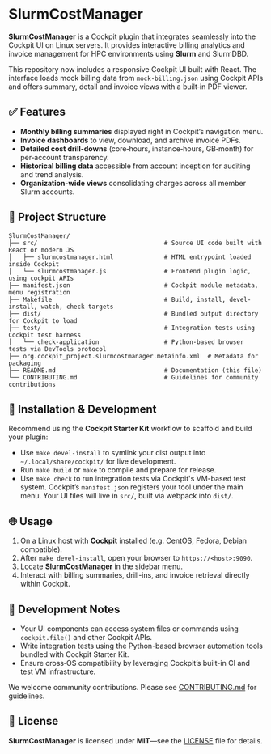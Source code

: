 # SlurmCostManager

**SlurmCostManager** is a Cockpit plugin that integrates seamlessly into the Cockpit UI on Linux servers. It provides interactive billing analytics and invoice management for HPC environments using **Slurm** and SlurmDBD.

This repository now includes a responsive Cockpit UI built with React.  The interface loads mock billing data from `mock-billing.json` using Cockpit APIs and offers summary, detail and invoice views with a built‑in PDF viewer.

## ✅ Features

- **Monthly billing summaries** displayed right in Cockpit’s navigation menu.
- **Invoice dashboards** to view, download, and archive invoice PDFs.
- **Detailed cost drill-downs** (core‑hours, instance‑hours, GB‑month) for per‑account transparency.
- **Historical billing data** accessible from account inception for auditing and trend analysis.
- **Organization-wide views** consolidating charges across all member Slurm accounts.


## 📁 Project Structure

```text
SlurmCostManager/
├── src/                                   # Source UI code built with React or modern JS
│   ├── slurmcostmanager.html              # HTML entrypoint loaded inside Cockpit
│   └── slurmcostmanager.js                # Frontend plugin logic, using cockpit APIs
├── manifest.json                          # Cockpit module metadata, menu registration
├── Makefile                               # Build, install, devel-install, watch, check targets
├── dist/                                  # Bundled output directory for Cockpit to load
├── test/                                  # Integration tests using Cockpit test harness
│   └── check-application                  # Python-based browser tests via DevTools protocol
├── org.cockpit_project.slurmcostmanager.metainfo.xml  # Metadata for packaging
├── README.md                              # Documentation (this file)
└── CONTRIBUTING.md                        # Guidelines for community contributions
```

## 🧰 Installation & Development

Recommend using the **Cockpit Starter Kit** workflow to scaffold and build your plugin:

- Use `make devel-install` to symlink your dist output into `~/.local/share/cockpit/` for live development.  
- Run `make build` or `make` to compile and prepare for release.  
- Use `make check` to run integration tests via Cockpit's VM-based test system.
Cockpit’s `manifest.json` registers your tool under the main menu. Your UI files will live in `src/`, built via webpack into `dist/`.

## 🌐 Usage

1. On a Linux host with **Cockpit** installed (e.g. CentOS, Fedora, Debian compatible).
2. After `make devel-install`, open your browser to `https://<host>:9090`.
3. Locate **SlurmCostManager** in the sidebar menu.
4. Interact with billing summaries, drill-ins, and invoice retrieval directly within Cockpit.

## 📝 Development Notes

- Your UI components can access system files or commands using `cockpit.file()` and other Cockpit APIs.
- Write integration tests using the Python-based browser automation tools bundled with Cockpit Starter Kit.
- Ensure cross‑OS compatibility by leveraging Cockpit’s built-in CI and test VM infrastructure.

We welcome community contributions. Please see [CONTRIBUTING.md](CONTRIBUTING.md) for guidelines.

## 📄 License

**SlurmCostManager** is licensed under **MIT**—see the [LICENSE](LICENSE) file for details.
